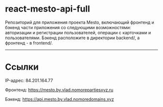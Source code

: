 # react-mesto-api-full

Репозиторий для приложения проекта Mesto, включающий фронтенд и бэкенд части приложения со следующими возможностями: авторизации и регистрации пользователей, операции с карточками и пользователями. Бэкенд расположите в директории backend/, а фронтенд - в frontend/.

---

# Ссылки

IP-адрес: 84.201.164.77

Фронтенд: https://mesto.by.vlad.nomorepartiesxyz.ru

Бэкенд: https://api.mesto.by.vlad.nomoredomains.xyz